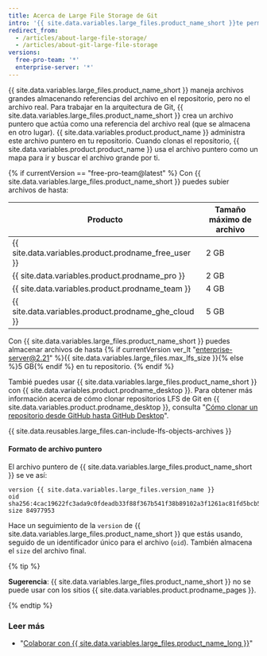 ```yaml
---
title: Acerca de Large File Storage de Git
intro: '{{ site.data.variables.large_files.product_name_short }}te permite subir los archivos que sean más grandes que el límite de subida en Git a {{ site.data.variables.product.product_name }}.'
redirect_from:
  - /articles/about-large-file-storage/
  - /articles/about-git-large-file-storage
versions:
  free-pro-team: '*'
  enterprise-server: '*'
---
```


{{ site.data.variables.large_files.product_name_short }} maneja archivos grandes almacenando referencias del archivo en el repositorio, pero no el archivo real. Para trabajar en la arquitectura de Git, {{ site.data.variables.large_files.product_name_short }} crea un archivo puntero que actúa como una referencia del archivo real (que se almacena en otro lugar). {{ site.data.variables.product.product_name }} administra este archivo puntero en tu repositorio. Cuando clonas el repositorio, {{ site.data.variables.product.product_name }} usa el archivo puntero como un mapa para ir y buscar el archivo grande por ti.

{% if currentVersion == "free-pro-team@latest" %}
Con {{ site.data.variables.large_files.product_name_short }} puedes subier archivos de hasta:

| Producto                                               | Tamaño máximo de archivo |
| ------------------------------------------------------ | ------------------------ |
| {{ site.data.variables.product.prodname_free_user }} | 2 GB                     |
| {{ site.data.variables.product.prodname_pro }}         | 2 GB                     |
| {{ site.data.variables.product.prodname_team }}        | 4 GB                     |
| {{ site.data.variables.product.prodname_ghe_cloud }} | 5 GB |{% else %}
 Con {{ site.data.variables.large_files.product_name_short }} puedes almacenar archivos de hasta
{% if currentVersion ver_lt "enterprise-server@2.21" %}{{ site.data.variables.large_files.max_lfs_size }}{% else %}5 GB{% endif %} en tu repositorio.
{% endif %}

Tambié puedes usar {{ site.data.variables.large_files.product_name_short }} con {{ site.data.variables.product.prodname_desktop }}. Para obtener más información acerca de cómo clonar repositorios LFS de Git en {{ site.data.variables.product.prodname_desktop }}, consulta "[Cómo clonar un repositorio desde GitHub hasta GitHub Desktop](/desktop/guides/contributing-to-projects/cloning-a-repository-from-github-to-github-desktop)".

{{ site.data.reusables.large_files.can-include-lfs-objects-archives }}

#### Formato de archivo puntero

El archivo puntero de {{ site.data.variables.large_files.product_name_short }} se ve así:

```
version {{ site.data.variables.large_files.version_name }}
oid sha256:4cac19622fc3ada9c0fdeadb33f88f367b541f38b89102a3f1261ac81fd5bcb5
size 84977953
```

Hace un seguimiento de la `version` de {{ site.data.variables.large_files.product_name_short }} que estás usando, seguido de un identificador único para el archivo (`oid`). También almacena el `size` del archivo final.

{% tip %}

**Sugerencia**: {{ site.data.variables.large_files.product_name_short }} no se puede usar con los sitios {{ site.data.variables.product.prodname_pages }}.

{% endtip %}

### Leer más

- "[Colaborar con {{ site.data.variables.large_files.product_name_long }}](/articles/collaboration-with-git-large-file-storage)"
